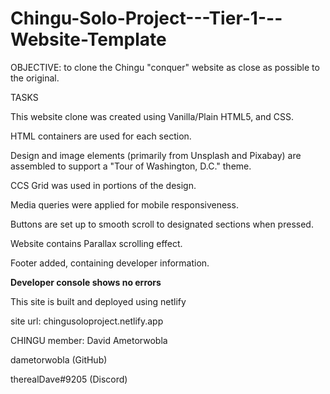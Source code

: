 # Chingu-Solo-Project---Tier-1---Website-Template

OBJECTIVE: to clone the Chingu "conquer" website as close as possible to the original.

TASKS

This website clone was created using Vanilla/Plain HTML5, and CSS.

HTML containers are used for each section.

Design and image elements (primarily from Unsplash and Pixabay) are assembled to support a "Tour of Washington, D.C." theme.

CCS Grid was used in portions of the design.

Media queries were applied for mobile responsiveness.

Buttons are set up to smooth scroll to designated sections when pressed.

Website contains Parallax scrolling effect.

Footer added, containing developer information.

**Developer console shows no errors**

This site is built and deployed using netlify

site url: chingusoloproject.netlify.app

CHINGU member: David Ametorwobla

dametorwobla (GitHub)

therealDave#9205 (Discord)
